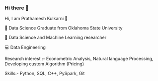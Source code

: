 ### Hi there 👋

Hi, I am Prathamesh Kulkarni 👋

👦 Data Science Graduate from Oklahoma State University

👦 Data Science and Machine Learning researcher

💻 Data Engineering

Research interest :- Econometric Analysis, Natural language Processing, Developing custom Algorithm (Pricing)

Skills:- Python, SQL, C++, PySpark, Git
